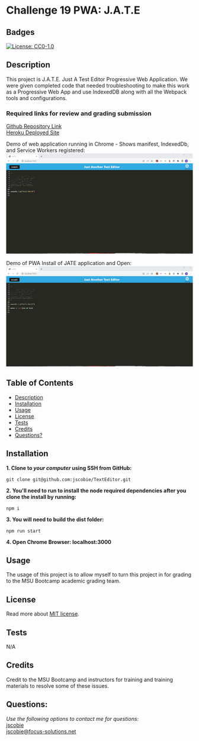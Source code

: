 # Challenge 19 PWA: J.A.T.E

## Badges
[![License: CC0-1.0](https://img.shields.io/badge/license-MIT-blue.svg)](https://opensource.org/licenses/MIT)

## Description

This project is J.A.T.E. Just A Test Editor Progressive Web Application. We were given completed code that needed troubleshooting to make this work as a Progressive Web App and use IndexedDB along with all the Webpack tools and configurations.

### Required links for review and grading submission
[Github Repository Link](https://github.com/jscobie/TextEditor)<br>
[Heroku Deployed Site](https://stark-depths-09292.herokuapp.com/)

Demo of web application running in Chrome - Shows manifest, IndexedDb, and Service Workers registered:<br>
![Demo of Web Application in Chrome](./assets/00-page-indexdb-manifest-serviceworker.gif)

Demo of PWA Install of JATE application and Open:<br>
![Demo of PWA install and Open](./assets/01-app-running.gif)

## Table of Contents

* [Description](#description)
* [Installation](#installation)
* [Usage](#usage)
* [License](#license)
* [Tests](#tests)
* [Credits](#credits)
* [Questions?](#questions)

## Installation

**1. Clone to ***your computer*** using SSH from GitHub:**
```
git clone git@github.com:jscobie/TextEditor.git
```
**2. You'll need to run to install the node required dependencies after you clone the install by running:**
```
npm i
```
**3. You will need to build the dist folder:**
```
npm run start
```
**4. Open Chrome Browser: localhost:3000**

## Usage

The usage of this project is to allow myself to turn this project in for grading to the MSU Bootcamp academic grading team. 

## License
Read more about [MIT license](https://opensource.org/licenses/MIT).

## Tests

N/A

## Credits

Credit to the MSU Bootcamp and instructors for training and training materials to resolve some of these issues.<br>

## Questions:
*Use the following options to contact me for questions:*<br>
[jscobie](https://github.com/jscobie)<br>
jscobie@focus-solutions.net